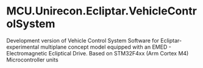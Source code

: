 # MCU.Unirecon.Ecliptar.VehicleControlSystem
Development version of Vehicle Control System Software for Ecliptar- experimental multiplane concept model equipped with an EMED - Electromagnetic Ecliptical Drive. Based on STM32F4xx (Arm Cortex M4) Microcontroller units
